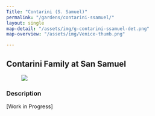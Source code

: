 ```yaml
---
Title: "Contarini (S. Samuel)"
permalink: "/gardens/contarini-ssamuel/"
layout: single
map-detail: "/assets/img/g-contarini-ssamuel-det.png"
map-overview: "/assets/img/Venice-thumb.png"

---
```


## Contarini Family at San Samuel

<figure><img src="{{ page.map-detail | relative_url }}" class="img-ctr" align="center"/></figure>

### Description

\[Work in Progress\]
